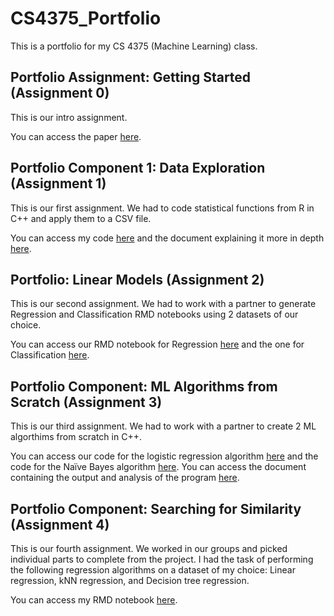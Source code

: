 # CS4375_Portfolio
This is a portfolio for my CS 4375 (Machine Learning) class.

## Portfolio Assignment: Getting Started (Assignment 0)
This is our intro assignment.

You can access the paper [here](https://github.com/aaryapatil01/CS4375_Portfolio/blob/main/Assignment%200/Overview_of_ML_Aarya_Patil.pdf).

## Portfolio Component 1: Data Exploration (Assignment 1)
This is our first assignment. We had to code statistical functions from R in C++ and apply them to a CSV file.

You can access my code [here](https://github.com/aaryapatil01/CS4375_Portfolio/blob/main/Assignment%201/main.cpp) and the document explaining it more in depth [here](https://github.com/aaryapatil01/CS4375_Portfolio/blob/main/Assignment%201/Assignment_1_Data_Exploration_Explanation.pdf).

## Portfolio: Linear Models (Assignment 2)
This is our second assignment. We had to work with a partner to generate Regression and Classification RMD notebooks using 2 datasets of our choice. 

You can access our RMD notebook for Regression [here](https://github.com/aaryapatil01/CS4375_Portfolio/blob/main/Assignment%202/ML_Regression.pdf) and the one for Classification [here](https://github.com/aaryapatil01/CS4375_Portfolio/blob/main/Assignment%202/ML_Classification.pdf).

## Portfolio Component: ML Algorithms from Scratch (Assignment 3)
This is our third assignment. We had to work with a partner to create 2 ML algorthims from scratch in C++. 

You can access our code for the logistic regression algorithm [here](https://github.com/aaryapatil01/CS4375_Portfolio/blob/main/Assignment%203/Logistic_Regression.cpp) and the code for the Naïve Bayes algorithm [here](https://github.com/aaryapatil01/CS4375_Portfolio/blob/main/Assignment%203/Naive_Bayes.cpp). You can access the document containing the output and analysis of the program [here](https://github.com/aaryapatil01/CS4375_Portfolio/blob/main/Assignment%203/ML_Algorithms_From_Scratch.pdf).


## Portfolio Component: Searching for Similarity (Assignment 4)
This is our fourth assignment. We worked in our groups and picked individual parts to complete from the project. I had the task of performing the following regression algorithms on a dataset of my choice: Linear regression, kNN regression, and Decision tree regression. 

You can access my RMD notebook [here](https://github.com/aaryapatil01/CS4375_Portfolio/blob/main/Assignment%204/Similarity_and_Ensemble_Regression.pdf).
